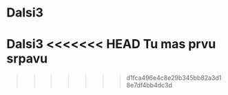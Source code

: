 # Dalsi3
Dalsi3
<<<<<<< HEAD
Tu mas prvu srpavu
=======
>>>>>>> d1fca496e4c8e29b345bb82a3d18e7df4bb4dc3d
